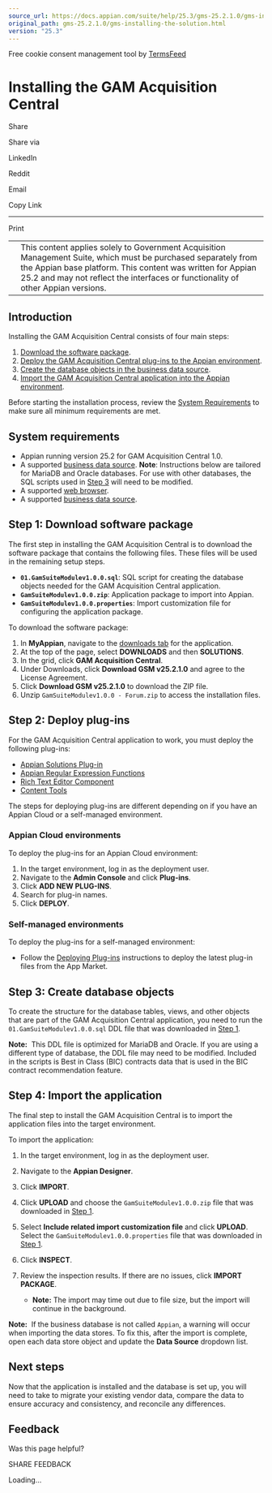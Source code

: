 ```yaml
---
source_url: https://docs.appian.com/suite/help/25.3/gms-25.2.1.0/gms-installing-the-solution.html
original_path: gms-25.2.1.0/gms-installing-the-solution.html
version: "25.3"
---
```


Free cookie consent management tool by [TermsFeed](https://www.termsfeed.com/)

# Installing the GAM Acquisition Central

Share

Share via

LinkedIn

Reddit

Email

Copy Link

* * *

Print

<table><tbody><tr><td><i class="fa fa-check-square-o" aria-hidden="true"></i></td><td>This content applies solely to Government Acquisition Management Suite, which must be purchased separately from the Appian base platform. This content was written for Appian 25.2 and may not reflect the interfaces or functionality of other Appian versions.</td></tr></tbody></table>

## Introduction

Installing the GAM Acquisition Central consists of four main steps:

1.  [Download the software package](#step-1-download-software-package).
2.  [Deploy the GAM Acquisition Central plug-ins to the Appian environment](#step-2-deploy-plug-ins).
3.  [Create the database objects in the business data source](#step-3-create-database-objects).
4.  [Import the GAM Acquisition Central application into the Appian environment](#step-4-import-the-application).

Before starting the installation process, review the [System Requirements](#system-requirements) to make sure all minimum requirements are met.

## System requirements

-   Appian running version 25.2 for GAM Acquisition Central 1.0.
-   A supported [business data source](../System_Requirements.html#databases). **Note**: Instructions below are tailored for MariaDB and Oracle databases. For use with other databases, the SQL scripts used in [Step 3](#step-3-create-database-objects) will need to be modified.
-   A supported [web browser](../System_Requirements.html#web-browsers).
-   A supported [business data source](../System_Requirements.html#databases).

## Step 1: Download software package

The first step in installing the GAM Acquisition Central is to download the software package that contains the following files. These files will be used in the remaining setup steps.

-   **`01.GamSuiteModulev1.0.0.sql`**: SQL script for creating the database objects needed for the GAM Acquisition Central application.
-   **`GamSuiteModulev1.0.0.zip`**: Application package to import into Appian.
-   **`GamSuiteModulev1.0.0.properties`**: Import customization file for configuring the application package.

To download the software package:

1.  In **MyAppian**, navigate to the [downloads tab](https://forum.appian.com/suite/sites/myappian/page/support) for the application.
2.  At the top of the page, select **DOWNLOADS** and then **SOLUTIONS**.
3.  In the grid, click **GAM Acquisition Central**.
4.  Under Downloads, click **Download GSM v25.2.1.0** and agree to the License Agreement.
5.  Click **Download GSM v25.2.1.0** to download the ZIP file.
6.  Unzip `GamSuiteModulev1.0.0 - Forum.zip` to access the installation files.

## Step 2: Deploy plug-ins

For the GAM Acquisition Central application to work, you must deploy the following plug-ins:

-   [Appian Solutions Plug-in](https://community.appian.com/b/appmarket/posts/appian-solutions-plug-in)
-   [Appian Regular Expression Functions](https://community.appian.com/b/appmarket/posts/regular-expression-functions)
-   [Rich Text Editor Component](https://community.appian.com/b/appmarket/posts/rich-text-editor)
-   [Content Tools](https://community.appian.com/b/appmarket/posts/content-tools)

The steps for deploying plug-ins are different depending on if you have an Appian Cloud or a self-managed environment.

### Appian Cloud environments

To deploy the plug-ins for an Appian Cloud environment:

1.  In the target environment, log in as the deployment user.
2.  Navigate to the **Admin Console** and click **Plug-ins**.
3.  Click **ADD NEW PLUG-INS**.
4.  Search for plug-in names.
5.  Click **DEPLOY**.

### Self-managed environments

To deploy the plug-ins for a self-managed environment:

-   Follow the [Deploying Plug-ins](../Appian_Plug-ins.html#deploying-plug-ins) instructions to deploy the latest plug-in files from the App Market.

## Step 3: Create database objects

To create the structure for the database tables, views, and other objects that are part of the GAM Acquisition Central application, you need to run the `01.GamSuiteModulev1.0.0.sql` DDL file that was downloaded in [Step 1](#step-1-download-software-package).

**Note:**  This DDL file is optimized for MariaDB and Oracle. If you are using a different type of database, the DDL file may need to be modified. Included in the scripts is Best in Class (BIC) contracts data that is used in the BIC contract recommendation feature.

## Step 4: Import the application

The final step to install the GAM Acquisition Central is to import the application files into the target environment.

To import the application:

1.  In the target environment, log in as the deployment user.
2.  Navigate to the **Appian Designer**.
3.  Click **IMPORT**.
4.  Click **UPLOAD** and choose the `GamSuiteModulev1.0.0.zip` file that was downloaded in [Step 1](#step-1-download-software-package).
5.  Select **Include related import customization file** and click **UPLOAD**. Select the `GamSuiteModulev1.0.0.properties` file that was downloaded in [Step 1](#step-1-download-software-package).
6.  Click **INSPECT**.
7.  Review the inspection results. If there are no issues, click **IMPORT PACKAGE**.

    -   **Note:** The import may time out due to file size, but the import will continue in the background.

**Note:**  If the business database is not called `Appian`, a warning will occur when importing the data stores. To fix this, after the import is complete, open each data store object and update the **Data Source** dropdown list.

## Next steps

Now that the application is installed and the database is set up, you will need to take to migrate your existing vendor data, compare the data to ensure accuracy and consistency, and reconcile any differences.

## Feedback

Was this page helpful?

SHARE FEEDBACK

Loading...